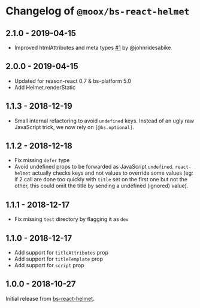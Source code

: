 # Changelog of `@moox/bs-react-helmet`

## 2.1.0 - 2019-04-15

- Improved htmlAttributes and meta types [#1](https://github.com/MoOx/bs-react-helmet/pull/1) by @johnridesabike

## 2.0.0 - 2019-04-15

- Updated for reason-react 0.7 & bs-platform 5.0
- Add Helmet.renderStatic

## 1.1.3 - 2018-12-19

- Small internal refactoring to avoid `undefined` keys.
  Instead of an ugly raw JavaScript trick, we now rely on `[@bs.optional]`.

## 1.1.2 - 2018-12-18

- Fix missing `defer` type
- Avoid undefined props to be forwarded as JavaScript `undefined`.
  `react-helmet` actually checks keys and not values to override some values
  (eg: if 2 call are done too quickly with `title` set on the first one but
  not the other, this could omit the title by sending a undefined (ignored)
  value).

## 1.1.1 - 2018-12-17

- Fix missing `test` directory by flagging it as `dev`

## 1.1.0 - 2018-12-17

- Add support for `titleAttributes` prop
- Add support for `titleTemplate` prop
- Add support for `script` prop

## 1.0.0 - 2018-10-27

Initial release from [bs-react-helmet](https://github.com/bguzryanto/bs-react-helmet).
